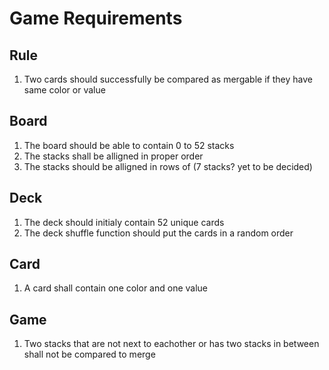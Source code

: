 # Game Requirements

## Rule

1. Two cards should successfully be compared as mergable if they have same color or value

## Board

1. The board should be able to contain 0 to 52 stacks
2. The stacks shall be alligned in proper order
3. The stacks should be alligned in rows of (7 stacks? yet to be decided)

## Deck

1. The deck should initialy contain 52 unique cards
2. The deck shuffle function should put the cards in a random order

## Card

1. A card shall contain one color and one value

## Game

1. Two stacks that are not next to eachother or has two stacks in between shall not be compared to merge  